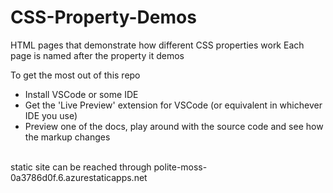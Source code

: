 # CSS-Property-Demos
HTML pages that demonstrate how different CSS properties work
Each page is named after the property it demos

To get the most out of this repo
- Install VSCode or some IDE
- Get the 'Live Preview' extension for VSCode (or equivalent in whichever IDE you use)
- Preview one of the docs, play around with the source code and see how the markup changes


<br>
static site can be reached through polite-moss-0a3786d0f.6.azurestaticapps.net
